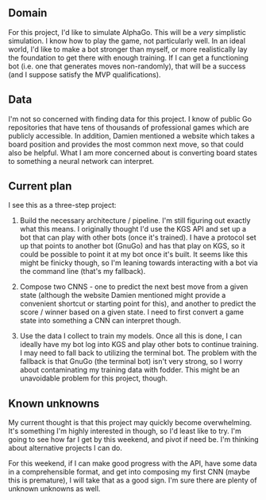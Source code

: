 ## Domain

For this project, I'd like to simulate AlphaGo. This will be a _very_ simplistic simulation. I know how to play the game, not particularly well. In an ideal world, I'd like to make a bot stronger than myself, or more realistically lay the foundation to get there with enough training. If I can get a functioning bot (i.e. one that generates moves non-randomly), that will be a success (and I suppose satisfy the MVP qualifications).


## Data

I'm not so concerned with finding data for this project. I know of public Go repositories that have tens of thousands of professional games which are publicly accessible. In addition, Damien mentioned a website which takes a board position and provides the most common next move, so that could also be helpful. What I am more concerned about is converting board states to something a neural network can interpret.


## Current plan

I see this as a three-step project:

1) Build the necessary architecture / pipeline. I'm still figuring out exactly what this means. I originally thought I'd use the KGS API and set up a bot that can play with other bots (once it's trained). I have a protocol set up that points to another bot (GnuGo) and has that play on KGS, so it could be possible to point it at my bot once it's built. It seems like this might be finicky though, so I'm leaning towards interacting with a bot via the command line (that's my fallback).

2) Compose two CNNS - one to predict the next best move from a given state (although the website Damien mentioned might provide a convenient shortcut or starting point for this), and another to predict the score / winner based on a given state. I need to first convert a game state into something a CNN can interpret though.

3) Use the data I collect to train my models. Once all this is done, I can ideally have my bot log into KGS and play other bots to continue training. I may need to fall back to utilizing the terminal bot. The problem with the fallback is that GnuGo (the terminal bot) isn't very strong, so I worry about contaminating my training data with fodder. This might be an unavoidable problem for this project, though.


## Known unknowns

My current thought is that this project may quickly become overwhelming. It's something I'm highly interested in though, so I'd least like to try. I'm going to see how far I get by this weekend, and pivot if need be. I'm thinking about alternative projects I can do.

For this weekend, if I can make good progress with the API, have some data in a comprehensible format, and get into composing my first CNN (maybe this is premature), I will take that as a good sign. I'm sure there are plenty of unknown unknowns as well.